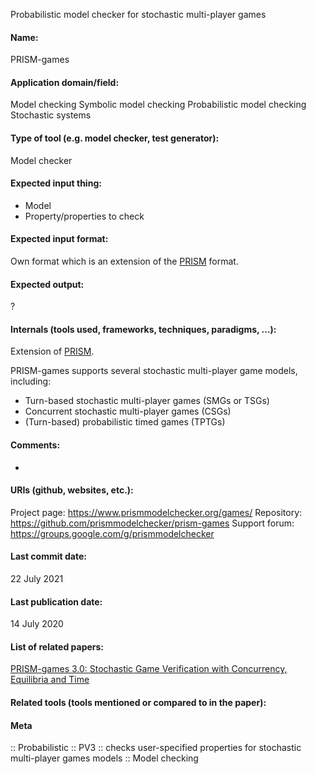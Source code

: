 Probabilistic model checker for stochastic multi-player games

#### Name:
PRISM-games

#### Application domain/field:
Model checking
Symbolic model checking
Probabilistic model checking
Stochastic systems

#### Type of tool (e.g. model checker, test generator):
Model checker

#### Expected input thing:
- Model
- Property/properties to check

#### Expected input format:
Own format which is an extension of the [PRISM](PRISM.md) format.

#### Expected output:
?

#### Internals (tools used, frameworks, techniques, paradigms, ...):
Extension of [PRISM](PRISM.md).

PRISM-games supports several stochastic multi-player game models, including:
- Turn-based stochastic multi-player games (SMGs or TSGs)
- Concurrent stochastic multi-player games (CSGs)
- (Turn-based) probabilistic timed games (TPTGs)

#### Comments:
-

#### URIs (github, websites, etc.):
Project page: https://www.prismmodelchecker.org/games/
Repository: https://github.com/prismmodelchecker/prism-games
Support forum: https://groups.google.com/g/prismmodelchecker

#### Last commit date:
22 July 2021

#### Last publication date:
14 July 2020

#### List of related papers:
[PRISM-games 3.0: Stochastic Game Verification with Concurrency, Equilibria and Time](https://doi.org/10.1007/978-3-030-53291-8_25)

#### Related tools (tools mentioned or compared to in the paper):

#### Meta
:: Probabilistic
:: PV3 :: checks user-specified properties for stochastic multi-player games models
:: Model checking